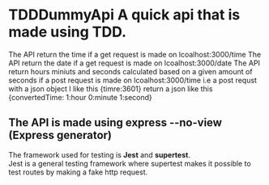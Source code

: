# TDDDummyApi A quick api that is made using TDD. 
The API return the time if a get request is made on lcoalhost:3000/time
The API return the date if a get request is made on lcoalhost:3000/date
The API return hours miniuts and seconds calculated based on a given amount of seconds if a post request is made on lcoalhost:3000/time i.e a post requst with a json object l
like this {timre:3601} return a json like this {convertedTime: 1:hour 0:minute 1:second}

## The API is made using express --no-view (Express generator) 
The framework used for testing is **Jest** and **supertest**.  
Jest is a general testing framework where supertest makes it possible to test routes by making a fake http request. 
